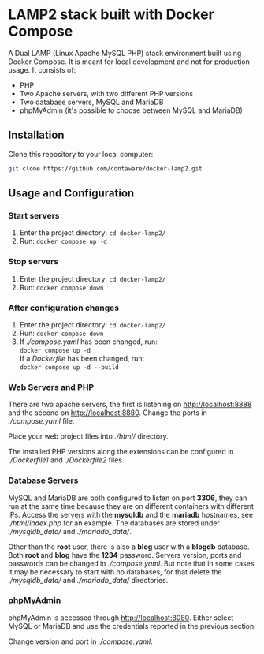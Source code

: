 # LAMP2 stack built with Docker Compose

A Dual LAMP (Linux Apache MySQL PHP) stack environment built using Docker Compose. It is meant for local development and not for production usage. It consists of:

- PHP
- Two Apache servers, with two different PHP versions
- Two database servers, MySQL and MariaDB
- phpMyAdmin (it's possible to choose between MySQL and MariaDB)


## Installation

Clone this repository to your local computer:

```bash
git clone https://github.com/contaware/docker-lamp2.git
```


## Usage and Configuration

### Start servers

1. Enter the project directory: `cd docker-lamp2/`
2. Run: `docker compose up -d` 

### Stop servers

1. Enter the project directory: `cd docker-lamp2/`
2. Run: `docker compose down`

### After configuration changes

1. Enter the project directory: `cd docker-lamp2/`
2. Run: `docker compose down`
3. If *./compose.yaml* has been changed, run:  
   `docker compose up -d`  
   If a *Dockerfile* has been changed, run:  
   `docker compose up -d --build`

### Web Servers and PHP

There are two apache servers, the first is listening on <http://localhost:8888> and the second on <http://localhost:8880>. Change the ports in *./compose.yaml* file.

Place your web project files into *./html/* directory.

The installed PHP versions along the extensions can be configured in *./Dockerfile1* and *./Dockerfile2* files.

### Database Servers

MySQL and MariaDB are both configured to listen on port **3306**, they can run at the same time because they are on different containers with different IPs. Access the servers with the **mysqldb** and the **mariadb** hostnames, see *./html/index.php* for an example. The databases are stored under *./mysqldb_data/* and *./mariadb_data/*.

Other than the **root** user, there is also a **blog** user with a **blogdb** database. Both **root** and **blog** have the **1234** password. Servers version, ports and passwords can be changed in *./compose.yaml*. But note that in some cases it may be necessary to start with no databases, for that delete the *./mysqldb_data/* and *./mariadb_data/* directories.

### phpMyAdmin

phpMyAdmin is accessed through <http://localhost:8080>. Either select MySQL or MariaDB and use the credentials reported in the previous section.

Change version and port in *./compose.yaml*.
